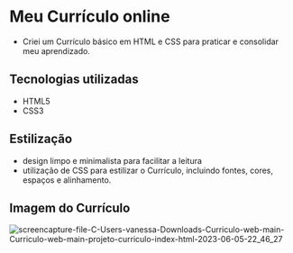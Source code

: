# Meu Currículo online

- Criei um Currículo básico em HTML e CSS para praticar e consolidar meu aprendizado.

## Tecnologias utilizadas
- HTML5
- CSS3

## Estilização
- design limpo e minimalista para facilitar a leitura 
- utilização de CSS para estilizar o Currículo, incluindo fontes, cores, espaços e alinhamento.

## Imagem do Currículo
![screencapture-file-C-Users-vanessa-Downloads-Curriculo-web-main-Curriculo-web-main-projeto-curriculo-index-html-2023-06-05-22_46_27](https://github.com/sant1ana/Curriculo-web/assets/93404790/9ddc9058-1c02-4a45-8fd6-5de8cde2783d)
